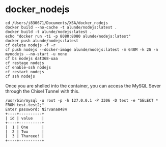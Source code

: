 # docker_nodejs

```
cd /Users/i830671/Documents/XSA/docker_nodejs
docker build --no-cache -t alunde/nodejs:latest .
docker build -t alunde/nodejs:latest .
echo "docker run -ti -p 8080:8080 alunde/nodejs:latest"
docker push alunde/nodejs:latest
cf delete nodejs -f -r
cf push nodejs --docker-image alunde/nodejs:latest -m 640M -k 2G -n mynodejs --no-start -u none
cf bs nodejs dat368-uaa
cf restage nodejs
cf enable-ssh nodejs
cf restart nodejs
cf ssh nodejs
```
Once you are shelled into the container, you can access the MySQL Sever through the Chisel Tunnel with this.
```
/usr/bin/mysql -u root -p -h 127.0.0.1 -P 3306 -D test -e "SELECT * FROM test.test2;"
Enter password: Nirvana8484
+----+----------+
| id | value    |
+----+----------+
|  1 | One      |
|  2 | Two      |
|  3 | Thareee! |
+----+----------+
```
